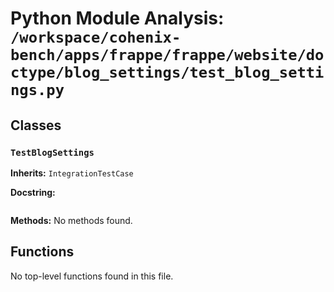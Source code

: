 # Python Module Analysis: `/workspace/cohenix-bench/apps/frappe/frappe/website/doctype/blog_settings/test_blog_settings.py`

## Classes

### `TestBlogSettings`
**Inherits:** `IntegrationTestCase`


**Docstring:**
```

```

**Methods:**
No methods found.




## Functions

No top-level functions found in this file.
